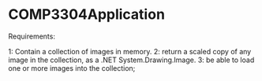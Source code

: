 # COMP3304Application

Requirements:

1: Contain a collection of images in memory.
2: return a scaled copy of any image in the collection, as a .NET System.Drawing.Image.
3: be able to load one or more images into the collection;
